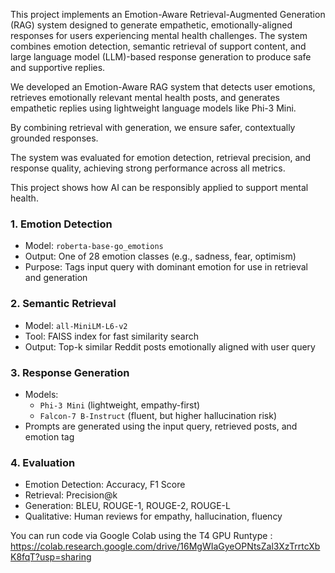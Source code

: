 This project implements an Emotion-Aware Retrieval-Augmented Generation (RAG) system designed to generate empathetic, emotionally-aligned responses for users experiencing mental health challenges. The system combines emotion detection, semantic retrieval of support content, and large language model (LLM)-based response generation to produce safe and supportive replies.

We developed an Emotion-Aware RAG system that detects user emotions, retrieves emotionally relevant mental health posts, and generates empathetic replies using lightweight language models like Phi-3 Mini.

By combining retrieval with generation, we ensure safer, contextually grounded responses.

The system was evaluated for emotion detection, retrieval precision, and response quality, achieving strong performance across all metrics.

This project shows how AI can be responsibly applied to support mental health.


### 1. Emotion Detection
- Model: `roberta-base-go_emotions`
- Output: One of 28 emotion classes (e.g., sadness, fear, optimism)
- Purpose: Tags input query with dominant emotion for use in retrieval and generation

### 2. Semantic Retrieval
- Model: `all-MiniLM-L6-v2`
- Tool: FAISS index for fast similarity search
- Output: Top-k similar Reddit posts emotionally aligned with user query

### 3. Response Generation
- Models:
  - `Phi-3 Mini` (lightweight, empathy-first)
  - `Falcon-7 B-Instruct` (fluent, but higher hallucination risk)
- Prompts are generated using the input query, retrieved posts, and emotion tag

### 4. Evaluation
- Emotion Detection: Accuracy, F1 Score
- Retrieval: Precision@k
- Generation: BLEU, ROUGE-1, ROUGE-2, ROUGE-L
- Qualitative: Human reviews for empathy, hallucination, fluency


You can run code via Google Colab using the T4 GPU Runtype : https://colab.research.google.com/drive/16MgWIaGyeOPNtsZal3XzTrrtcXbK8fqT?usp=sharing
